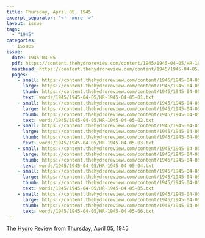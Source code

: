 ```yaml
---
title: Thursday, April 05, 1945
excerpt_separator: "<!--more-->"
layout: issue
tags:
  - "1945"
categories:
  - issues
issue:
  date: 1945-04-05
  pdf: https://content.thehydroreview.com/content/1945/1945-04-05/HR-1945-04-05.pdf
  masthead: https://content.thehydroreview.com/content/1945/1945-04-05/masthead/HR-1945-04-05.jpg
  pages:
    - small: https://content.thehydroreview.com/content/1945/1945-04-05/small/HR-1945-04-05-01.jpg
      large: https://content.thehydroreview.com/content/1945/1945-04-05/large/HR-1945-04-05-01.jpg
      thumb: https://content.thehydroreview.com/content/1945/1945-04-05/thumbnails/HR-1945-04-05-01.jpg
      text: words/1945/1945-04-05/HR-1945-04-05-01.txt
    - small: https://content.thehydroreview.com/content/1945/1945-04-05/small/HR-1945-04-05-02.jpg
      large: https://content.thehydroreview.com/content/1945/1945-04-05/large/HR-1945-04-05-02.jpg
      thumb: https://content.thehydroreview.com/content/1945/1945-04-05/thumbnails/HR-1945-04-05-02.jpg
      text: words/1945/1945-04-05/HR-1945-04-05-02.txt
    - small: https://content.thehydroreview.com/content/1945/1945-04-05/small/HR-1945-04-05-03.jpg
      large: https://content.thehydroreview.com/content/1945/1945-04-05/large/HR-1945-04-05-03.jpg
      thumb: https://content.thehydroreview.com/content/1945/1945-04-05/thumbnails/HR-1945-04-05-03.jpg
      text: words/1945/1945-04-05/HR-1945-04-05-03.txt
    - small: https://content.thehydroreview.com/content/1945/1945-04-05/small/HR-1945-04-05-04.jpg
      large: https://content.thehydroreview.com/content/1945/1945-04-05/large/HR-1945-04-05-04.jpg
      thumb: https://content.thehydroreview.com/content/1945/1945-04-05/thumbnails/HR-1945-04-05-04.jpg
      text: words/1945/1945-04-05/HR-1945-04-05-04.txt
    - small: https://content.thehydroreview.com/content/1945/1945-04-05/small/HR-1945-04-05-05.jpg
      large: https://content.thehydroreview.com/content/1945/1945-04-05/large/HR-1945-04-05-05.jpg
      thumb: https://content.thehydroreview.com/content/1945/1945-04-05/thumbnails/HR-1945-04-05-05.jpg
      text: words/1945/1945-04-05/HR-1945-04-05-05.txt
    - small: https://content.thehydroreview.com/content/1945/1945-04-05/small/HR-1945-04-05-06.jpg
      large: https://content.thehydroreview.com/content/1945/1945-04-05/large/HR-1945-04-05-06.jpg
      thumb: https://content.thehydroreview.com/content/1945/1945-04-05/thumbnails/HR-1945-04-05-06.jpg
      text: words/1945/1945-04-05/HR-1945-04-05-06.txt
---
```


The Hydro Review from Thursday, April 05, 1945

<!--more-->

